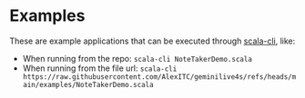 # Examples

These are example applications that can be executed through [scala-cli](https://scala-cli.virtuslab.org/), like:

- When running from the repo: `scala-cli NoteTakerDemo.scala`
- When running from the file url: `scala-cli https://raw.githubusercontent.com/AlexITC/geminilive4s/refs/heads/main/examples/NoteTakerDemo.scala`
